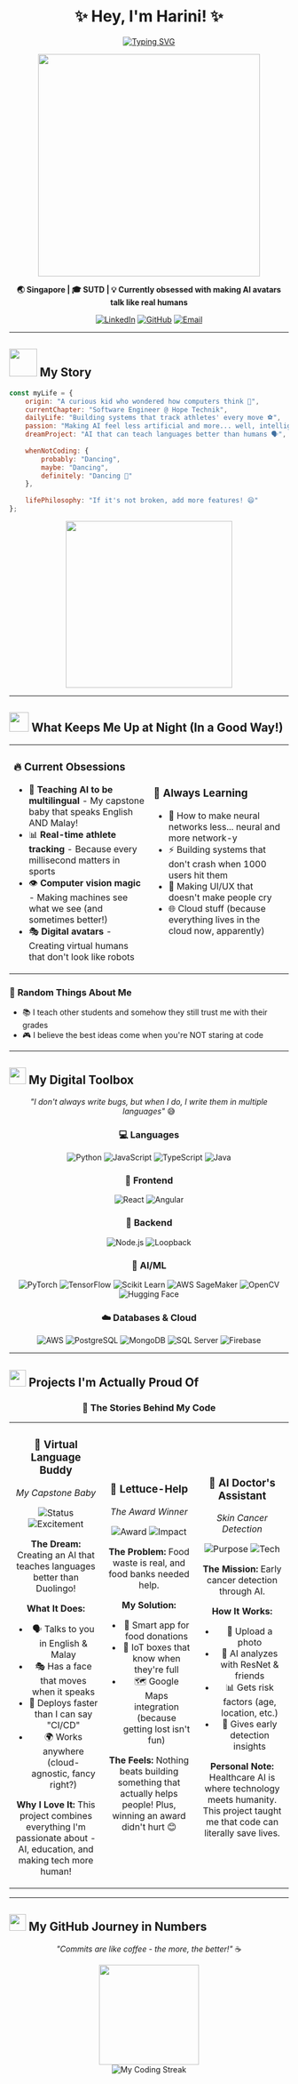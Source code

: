 # <div align="center">✨ **Hey, I'm Harini!** ✨</div>

<div align="center">
  
[![Typing SVG](https://readme-typing-svg.herokuapp.com?font=Fira+Code&weight=600&size=28&pause=1000&color=FF6B6B&center=true&vCenter=true&random=false&width=900&lines=Turning+coffee+into+code+since+2021+%E2%98%95;Building+AI+that+actually+helps+people+%F0%9F%A4%96;From+Singapore+with+%E2%9D%A4%EF%B8%8F;Teaching+machines+to+see+%F0%9F%91%81;Making+tech+more+human%2C+one+project+at+a+time+%F0%9F%8C%9F)](https://git.io/typing-svg)

</div>

<div align="center">
  <img src="https://media.giphy.com/media/L1R1tvI9svkIWwpVYr/giphy.gif" width="400"/>
</div>

<p align="center">
  <strong>🌏 Singapore | 🎓 SUTD | 💡 Currently obsessed with making AI avatars talk like real humans</strong>
</p>

<div align="center">
  
[![LinkedIn](https://img.shields.io/badge/Let's_Connect-0077B5?style=for-the-badge&logo=linkedin&logoColor=white)](https://linkedin.com/in/harinipartha16)
[![GitHub](https://img.shields.io/badge/Follow_My_Journey-100000?style=for-the-badge&logo=github&logoColor=white)](https://github.com/reenee1601)
[![Email](https://img.shields.io/badge/Say_Hello-D14836?style=for-the-badge&logo=gmail&logoColor=white)](mailto:Harini.Parthasarathy16@gmail.com)

</div>

---

## <img src="https://media.giphy.com/media/VgCDAzcKvsR6OM0uWg/giphy.gif" width="50"> **My Story**

```javascript
const myLife = {
    origin: "A curious kid who wondered how computers think 🤔",
    currentChapter: "Software Engineer @ Hope Technik",
    dailyLife: "Building systems that track athletes' every move ⚽",
    passion: "Making AI feel less artificial and more... well, intelligent!",
    dreamProject: "AI that can teach languages better than humans 🗣️",
    
    whenNotCoding: {
        probably: "Dancing",
        maybe: "Dancing",
        definitely: "Dancing 💃"
    },
    
    lifePhilosophy: "If it's not broken, add more features! 😄"
};
```

<div align="center">
  <img src="https://media.giphy.com/media/26tn33aiTi1jkl6H6/giphy.gif" width="300"/>
</div>

---

## <img src="https://media.giphy.com/media/iY8CRBdQXODJSCERIr/giphy.gif" width="35"> **What Keeps Me Up at Night (In a Good Way!)**

<table>
<tr>
<td width="50%">

### 🔥 **Current Obsessions**
- 🤖 **Teaching AI to be multilingual** - My capstone baby that speaks English AND Malay!
- 📊 **Real-time athlete tracking** - Because every millisecond matters in sports
- 👁️ **Computer vision magic** - Making machines see what we see (and sometimes better!)
- 🎭 **Digital avatars** - Creating virtual humans that don't look like robots

</td>
<td width="50%">

### 🌱 **Always Learning**
- 🧠 How to make neural networks less... neural and more network-y
- ⚡ Building systems that don't crash when 1000 users hit them
- 🎨 Making UI/UX that doesn't make people cry
- 🌐 Cloud stuff (because everything lives in the cloud now, apparently)

</td>
</tr>
</table>

### 💭 **Random Things About Me**
- 📚 I teach other students and somehow they still trust me with their grades
- 🎮 I believe the best ideas come when you're NOT staring at code

---

## <img src="https://media.giphy.com/media/WUlplcMpOCEmTGBtBW/giphy.gif" width="30"> **My Digital Toolbox**

<div align="center">

*"I don't always write bugs, but when I do, I write them in multiple languages"* 😅

### 💻 **Languages**
![Python](https://img.shields.io/badge/Python-B8E6B8?style=for-the-badge&logo=python&logoColor=2F5233)
![JavaScript](https://img.shields.io/badge/JavaScript-F4E4BC?style=for-the-badge&logo=javascript&logoColor=8B6914)
![TypeScript](https://img.shields.io/badge/TypeScript-C4D3F0?style=for-the-badge&logo=typescript&logoColor=2B4C8C)
![Java](https://img.shields.io/badge/Java-F5D5A8?style=for-the-badge&logo=openjdk&logoColor=8B4513)

### 🎨 **Frontend**
![React](https://img.shields.io/badge/React-E1F5FE?style=for-the-badge&logo=react&logoColor=0277BD)
![Angular](https://img.shields.io/badge/Angular-FFCDD2?style=for-the-badge&logo=angular&logoColor=C62828)

### 🔧 **Backend**
![Node.js](https://img.shields.io/badge/Node.js-E8F5E8?style=for-the-badge&logo=nodedotjs&logoColor=2E7D32)
![Loopback](https://img.shields.io/badge/Loopback-FFE1E6?style=for-the-badge&logoColor=AD1457)

### 🤖 **AI/ML**
![PyTorch](https://img.shields.io/badge/PyTorch-FFE0E1?style=for-the-badge&logo=pytorch&logoColor=D32F2F)
![TensorFlow](https://img.shields.io/badge/TensorFlow-FFF3E0?style=for-the-badge&logo=tensorflow&logoColor=E65100)
![Scikit Learn](https://img.shields.io/badge/Scikit_Learn-FFF8E1?style=for-the-badge&logo=scikit-learn&logoColor=F57F17)
![AWS SageMaker](https://img.shields.io/badge/SageMaker-FFF3E0?style=for-the-badge&logo=amazon-aws&logoColor=E65100)
![OpenCV](https://img.shields.io/badge/OpenCV-E8EAF6?style=for-the-badge&logo=OpenCV&logoColor=3F51B5)
![Hugging Face](https://img.shields.io/badge/Hugging_Face-FFF9C4?style=for-the-badge&logo=huggingface&logoColor=827717)

### ☁️ **Databases & Cloud**
![AWS](https://img.shields.io/badge/AWS-FFF3E0?style=for-the-badge&logo=amazonaws&logoColor=E65100)
![PostgreSQL](https://img.shields.io/badge/PostgreSQL-E3F2FD?style=for-the-badge&logo=postgresql&logoColor=1565C0)
![MongoDB](https://img.shields.io/badge/MongoDB-E8F5E8?style=for-the-badge&logo=mongodb&logoColor=2E7D32)
![SQL Server](https://img.shields.io/badge/SQL_Server-FFEBEE?style=for-the-badge&logo=microsoft-sql-server&logoColor=C62828)
![Firebase](https://img.shields.io/badge/Firebase-FFF8E1?style=for-the-badge&logo=firebase&logoColor=F57F17)

</div>

---

## <img src="https://media.giphy.com/media/8UHRm5oY4k4FDxq5QG/giphy.gif" width="30"> **Projects I'm Actually Proud Of**

<div align="center">

### 🌟 **The Stories Behind My Code**

</div>

<table>
<tr>
<td width="33%">

<div align="center">

### 🧠 **Virtual Language Buddy**
*My Capstone Baby*

![Status](https://img.shields.io/badge/Status-In_Progress-yellow?style=flat)
![Excitement](https://img.shields.io/badge/Excitement_Level-Over_9000-red?style=flat)

**The Dream:**
Creating an AI that teaches languages better than Duolingo! 

**What It Does:**
- 🗣️ Talks to you in English & Malay
- 🎭 Has a face that moves when it speaks
- 🚀 Deploys faster than I can say "CI/CD"
- 🌍 Works anywhere (cloud-agnostic, fancy right?)

**Why I Love It:**
This project combines everything I'm passionate about - AI, education, and making tech more human!

</div>

</td>
<td width="33%">
<div align="center">
  
### 🥗 **Lettuce-Help**
*The Award Winner*

![Award](https://img.shields.io/badge/🏆_Merit_Award-Winner-gold?style=flat)
![Impact](https://img.shields.io/badge/Impact-Real_World-green?style=flat)

**The Problem:**
Food waste is real, and food banks needed help.

**My Solution:**
- 📱 Smart app for food donations
- 📡 IoT boxes that know when they're full
- 🗺️ Google Maps integration (because getting lost isn't fun)

**The Feels:**
Nothing beats building something that actually helps people! Plus, winning an award didn't hurt 😊

</div>

</td>
<td width="33%">
<div align="center">
  
### 🔬 **AI Doctor's Assistant**
*Skin Cancer Detection*

![Purpose](https://img.shields.io/badge/Purpose-Saving_Lives-red?style=flat)
![Tech](https://img.shields.io/badge/Tech-Deep_Learning-blue?style=flat)

**The Mission:**
Early cancer detection through AI.

**How It Works:**
- 📸 Upload a photo
- 🧠 AI analyzes with ResNet & friends
- 📊 Gets risk factors (age, location, etc.)
- 🎯 Gives early detection insights

**Personal Note:**
Healthcare AI is where technology meets humanity. This project taught me that code can literally save lives.

</div>

</td>
</tr>
</table>

---

## <img src="https://media.giphy.com/media/W5eoZHPpUx9sapR0eu/giphy.gif" width="30"> **My GitHub Journey in Numbers**

<div align="center">
  
*"Commits are like coffee - the more, the better!"* ☕

</div>

<div align="center">
  <img height="180em" src="https://github-readme-stats.vercel.app/api?username=reenee1601&show_icons=true&theme=radical&include_all_commits=true&count_private=true&title_color=ff6b6b&icon_color=4ecdc4&text_color=fff&bg_color=0d1117"/>
 
</div>

<div align="center">
  <img src="https://github-readme-streak-stats.herokuapp.com/?user=reenee1601&theme=radical&ring=ff6b6b&fire=ff6b6b&currStreakLabel=ff6b6b" alt="My Coding Streak" />
</div>


